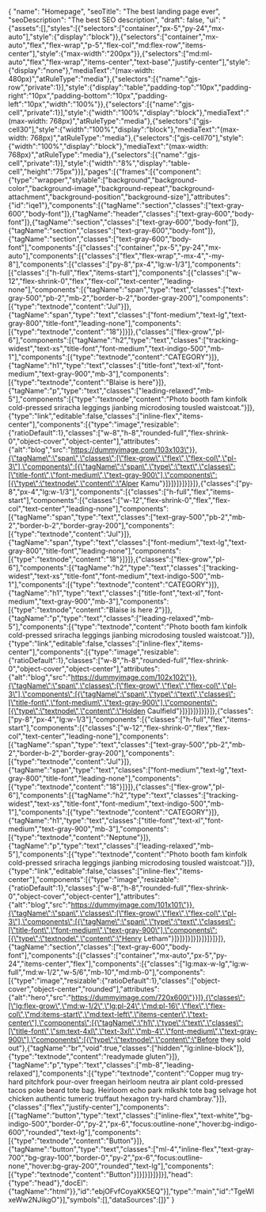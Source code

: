 {
  "name": "Homepage",
  "seoTitle": "The best landing page ever",
  "seoDescription": "The best SEO description",
  "draft": false,
  "ui": "{\"assets\":[],\"styles\":[{\"selectors\":[\"container\",\"px-5\",\"py-24\",\"mx-auto\"],\"style\":{\"display\":\"block\"}},{\"selectors\":[\"container\",\"mx-auto\",\"flex\",\"flex-wrap\",\"p-5\",\"flex-col\",\"md:flex-row\",\"items-center\"],\"style\":{\"max-width\":\"200px\"}},{\"selectors\":[\"md:ml-auto\",\"flex\",\"flex-wrap\",\"items-center\",\"text-base\",\"justify-center\"],\"style\":{\"display\":\"none\"},\"mediaText\":\"(max-width: 480px)\",\"atRuleType\":\"media\"},{\"selectors\":[{\"name\":\"gjs-row\",\"private\":1}],\"style\":{\"display\":\"table\",\"padding-top\":\"10px\",\"padding-right\":\"10px\",\"padding-bottom\":\"10px\",\"padding-left\":\"10px\",\"width\":\"100%\"}},{\"selectors\":[{\"name\":\"gjs-cell\",\"private\":1}],\"style\":{\"width\":\"100%\",\"display\":\"block\"},\"mediaText\":\"(max-width: 768px)\",\"atRuleType\":\"media\"},{\"selectors\":[\"gjs-cell30\"],\"style\":{\"width\":\"100%\",\"display\":\"block\"},\"mediaText\":\"(max-width: 768px)\",\"atRuleType\":\"media\"},{\"selectors\":[\"gjs-cell70\"],\"style\":{\"width\":\"100%\",\"display\":\"block\"},\"mediaText\":\"(max-width: 768px)\",\"atRuleType\":\"media\"},{\"selectors\":[{\"name\":\"gjs-cell\",\"private\":1}],\"style\":{\"width\":\"8%\",\"display\":\"table-cell\",\"height\":\"75px\"}}],\"pages\":[{\"frames\":[{\"component\":{\"type\":\"wrapper\",\"stylable\":[\"background\",\"background-color\",\"background-image\",\"background-repeat\",\"background-attachment\",\"background-position\",\"background-size\"],\"attributes\":{\"id\":\"iqe1\"},\"components\":[{\"tagName\":\"section\",\"classes\":[\"text-gray-600\",\"body-font\"]},{\"tagName\":\"header\",\"classes\":[\"text-gray-600\",\"body-font\"]},{\"tagName\":\"section\",\"classes\":[\"text-gray-600\",\"body-font\"]},{\"tagName\":\"section\",\"classes\":[\"text-gray-600\",\"body-font\"]},{\"tagName\":\"section\",\"classes\":[\"text-gray-600\",\"body-font\"],\"components\":[{\"classes\":[\"container\",\"px-5\",\"py-24\",\"mx-auto\"],\"components\":[{\"classes\":[\"flex\",\"flex-wrap\",\"-mx-4\",\"-my-8\"],\"components\":[{\"classes\":[\"py-8\",\"px-4\",\"lg:w-1/3\"],\"components\":[{\"classes\":[\"h-full\",\"flex\",\"items-start\"],\"components\":[{\"classes\":[\"w-12\",\"flex-shrink-0\",\"flex\",\"flex-col\",\"text-center\",\"leading-none\"],\"components\":[{\"tagName\":\"span\",\"type\":\"text\",\"classes\":[\"text-gray-500\",\"pb-2\",\"mb-2\",\"border-b-2\",\"border-gray-200\"],\"components\":[{\"type\":\"textnode\",\"content\":\"Jul\"}]},{\"tagName\":\"span\",\"type\":\"text\",\"classes\":[\"font-medium\",\"text-lg\",\"text-gray-800\",\"title-font\",\"leading-none\"],\"components\":[{\"type\":\"textnode\",\"content\":\"18\"}]}]},{\"classes\":[\"flex-grow\",\"pl-6\"],\"components\":[{\"tagName\":\"h2\",\"type\":\"text\",\"classes\":[\"tracking-widest\",\"text-xs\",\"title-font\",\"font-medium\",\"text-indigo-500\",\"mb-1\"],\"components\":[{\"type\":\"textnode\",\"content\":\"CATEGORY\"}]},{\"tagName\":\"h1\",\"type\":\"text\",\"classes\":[\"title-font\",\"text-xl\",\"font-medium\",\"text-gray-900\",\"mb-3\"],\"components\":[{\"type\":\"textnode\",\"content\":\"Blaise is here\"}]},{\"tagName\":\"p\",\"type\":\"text\",\"classes\":[\"leading-relaxed\",\"mb-5\"],\"components\":[{\"type\":\"textnode\",\"content\":\"Photo booth fam kinfolk cold-pressed sriracha leggings jianbing microdosing tousled waistcoat.\"}]},{\"type\":\"link\",\"editable\":false,\"classes\":[\"inline-flex\",\"items-center\"],\"components\":[{\"type\":\"image\",\"resizable\":{\"ratioDefault\":1},\"classes\":[\"w-8\",\"h-8\",\"rounded-full\",\"flex-shrink-0\",\"object-cover\",\"object-center\"],\"attributes\":{\"alt\":\"blog\",\"src\":\"https://dummyimage.com/103x103\"}},{\"tagName\":\"span\",\"classes\":[\"flex-grow\",\"flex\",\"flex-col\",\"pl-3\"],\"components\":[{\"tagName\":\"span\",\"type\":\"text\",\"classes\":[\"title-font\",\"font-medium\",\"text-gray-900\"],\"components\":[{\"type\":\"textnode\",\"content\":\"Alper Kamu\"}]}]}]}]}]}]},{\"classes\":[\"py-8\",\"px-4\",\"lg:w-1/3\"],\"components\":[{\"classes\":[\"h-full\",\"flex\",\"items-start\"],\"components\":[{\"classes\":[\"w-12\",\"flex-shrink-0\",\"flex\",\"flex-col\",\"text-center\",\"leading-none\"],\"components\":[{\"tagName\":\"span\",\"type\":\"text\",\"classes\":[\"text-gray-500\",\"pb-2\",\"mb-2\",\"border-b-2\",\"border-gray-200\"],\"components\":[{\"type\":\"textnode\",\"content\":\"Jul\"}]},{\"tagName\":\"span\",\"type\":\"text\",\"classes\":[\"font-medium\",\"text-lg\",\"text-gray-800\",\"title-font\",\"leading-none\"],\"components\":[{\"type\":\"textnode\",\"content\":\"18\"}]}]},{\"classes\":[\"flex-grow\",\"pl-6\"],\"components\":[{\"tagName\":\"h2\",\"type\":\"text\",\"classes\":[\"tracking-widest\",\"text-xs\",\"title-font\",\"font-medium\",\"text-indigo-500\",\"mb-1\"],\"components\":[{\"type\":\"textnode\",\"content\":\"CATEGORY\"}]},{\"tagName\":\"h1\",\"type\":\"text\",\"classes\":[\"title-font\",\"text-xl\",\"font-medium\",\"text-gray-900\",\"mb-3\"],\"components\":[{\"type\":\"textnode\",\"content\":\"Blaise is here 2\"}]},{\"tagName\":\"p\",\"type\":\"text\",\"classes\":[\"leading-relaxed\",\"mb-5\"],\"components\":[{\"type\":\"textnode\",\"content\":\"Photo booth fam kinfolk cold-pressed sriracha leggings jianbing microdosing tousled waistcoat.\"}]},{\"type\":\"link\",\"editable\":false,\"classes\":[\"inline-flex\",\"items-center\"],\"components\":[{\"type\":\"image\",\"resizable\":{\"ratioDefault\":1},\"classes\":[\"w-8\",\"h-8\",\"rounded-full\",\"flex-shrink-0\",\"object-cover\",\"object-center\"],\"attributes\":{\"alt\":\"blog\",\"src\":\"https://dummyimage.com/102x102\"}},{\"tagName\":\"span\",\"classes\":[\"flex-grow\",\"flex\",\"flex-col\",\"pl-3\"],\"components\":[{\"tagName\":\"span\",\"type\":\"text\",\"classes\":[\"title-font\",\"font-medium\",\"text-gray-900\"],\"components\":[{\"type\":\"textnode\",\"content\":\"Holden Caulfield\"}]}]}]}]}]}]},{\"classes\":[\"py-8\",\"px-4\",\"lg:w-1/3\"],\"components\":[{\"classes\":[\"h-full\",\"flex\",\"items-start\"],\"components\":[{\"classes\":[\"w-12\",\"flex-shrink-0\",\"flex\",\"flex-col\",\"text-center\",\"leading-none\"],\"components\":[{\"tagName\":\"span\",\"type\":\"text\",\"classes\":[\"text-gray-500\",\"pb-2\",\"mb-2\",\"border-b-2\",\"border-gray-200\"],\"components\":[{\"type\":\"textnode\",\"content\":\"Jul\"}]},{\"tagName\":\"span\",\"type\":\"text\",\"classes\":[\"font-medium\",\"text-lg\",\"text-gray-800\",\"title-font\",\"leading-none\"],\"components\":[{\"type\":\"textnode\",\"content\":\"18\"}]}]},{\"classes\":[\"flex-grow\",\"pl-6\"],\"components\":[{\"tagName\":\"h2\",\"type\":\"text\",\"classes\":[\"tracking-widest\",\"text-xs\",\"title-font\",\"font-medium\",\"text-indigo-500\",\"mb-1\"],\"components\":[{\"type\":\"textnode\",\"content\":\"CATEGORY\"}]},{\"tagName\":\"h1\",\"type\":\"text\",\"classes\":[\"title-font\",\"text-xl\",\"font-medium\",\"text-gray-900\",\"mb-3\"],\"components\":[{\"type\":\"textnode\",\"content\":\"Neptune\"}]},{\"tagName\":\"p\",\"type\":\"text\",\"classes\":[\"leading-relaxed\",\"mb-5\"],\"components\":[{\"type\":\"textnode\",\"content\":\"Photo booth fam kinfolk cold-pressed sriracha leggings jianbing microdosing tousled waistcoat.\"}]},{\"type\":\"link\",\"editable\":false,\"classes\":[\"inline-flex\",\"items-center\"],\"components\":[{\"type\":\"image\",\"resizable\":{\"ratioDefault\":1},\"classes\":[\"w-8\",\"h-8\",\"rounded-full\",\"flex-shrink-0\",\"object-cover\",\"object-center\"],\"attributes\":{\"alt\":\"blog\",\"src\":\"https://dummyimage.com/101x101\"}},{\"tagName\":\"span\",\"classes\":[\"flex-grow\",\"flex\",\"flex-col\",\"pl-3\"],\"components\":[{\"tagName\":\"span\",\"type\":\"text\",\"classes\":[\"title-font\",\"font-medium\",\"text-gray-900\"],\"components\":[{\"type\":\"textnode\",\"content\":\"Henry Letham\"}]}]}]}]}]}]}]}]}]},{\"tagName\":\"section\",\"classes\":[\"text-gray-600\",\"body-font\"],\"components\":[{\"classes\":[\"container\",\"mx-auto\",\"px-5\",\"py-24\",\"items-center\",\"flex\"],\"components\":[{\"classes\":[\"lg:max-w-lg\",\"lg:w-full\",\"md:w-1/2\",\"w-5/6\",\"mb-10\",\"md:mb-0\"],\"components\":[{\"type\":\"image\",\"resizable\":{\"ratioDefault\":1},\"classes\":[\"object-cover\",\"object-center\",\"rounded\"],\"attributes\":{\"alt\":\"hero\",\"src\":\"https://dummyimage.com/720x600\"}}]},{\"classes\":[\"lg:flex-grow\",\"md:w-1/2\",\"lg:pl-24\",\"md:pl-16\",\"flex\",\"flex-col\",\"md:items-start\",\"md:text-left\",\"items-center\",\"text-center\"],\"components\":[{\"tagName\":\"h1\",\"type\":\"text\",\"classes\":[\"title-font\",\"sm:text-4xl\",\"text-3xl\",\"mb-4\",\"font-medium\",\"text-gray-900\"],\"components\":[{\"type\":\"textnode\",\"content\":\"Before they sold out\"},{\"tagName\":\"br\",\"void\":true,\"classes\":[\"hidden\",\"lg:inline-block\"]},{\"type\":\"textnode\",\"content\":\"readymade gluten\"}]},{\"tagName\":\"p\",\"type\":\"text\",\"classes\":[\"mb-8\",\"leading-relaxed\"],\"components\":[{\"type\":\"textnode\",\"content\":\"Copper mug try-hard pitchfork pour-over freegan heirloom neutra air plant cold-pressed tacos poke beard tote bag. Heirloom echo park mlkshk tote bag selvage hot chicken authentic tumeric truffaut hexagon try-hard chambray.\"}]},{\"classes\":[\"flex\",\"justify-center\"],\"components\":[{\"tagName\":\"button\",\"type\":\"text\",\"classes\":[\"inline-flex\",\"text-white\",\"bg-indigo-500\",\"border-0\",\"py-2\",\"px-6\",\"focus:outline-none\",\"hover:bg-indigo-600\",\"rounded\",\"text-lg\"],\"components\":[{\"type\":\"textnode\",\"content\":\"Button\"}]},{\"tagName\":\"button\",\"type\":\"text\",\"classes\":[\"ml-4\",\"inline-flex\",\"text-gray-700\",\"bg-gray-100\",\"border-0\",\"py-2\",\"px-6\",\"focus:outline-none\",\"hover:bg-gray-200\",\"rounded\",\"text-lg\"],\"components\":[{\"type\":\"textnode\",\"content\":\"Button\"}]}]}]}]}]}],\"head\":{\"type\":\"head\"},\"docEl\":{\"tagName\":\"html\"}},\"id\":\"ebjOFvfCoyaKK5EQ\"}],\"type\":\"main\",\"id\":\"TgeWlxeWw2NJikgO\"}],\"symbols\":[],\"dataSources\":[]}"
}